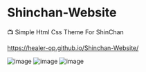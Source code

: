 # Shinchan-Website
📺 Simple Html Css Theme For ShinChan

https://healer-op.github.io/Shinchan-Website/

![image](https://user-images.githubusercontent.com/65026164/136355580-983a365f-71fd-4ce1-bcd0-cb0cd5b024f6.png)
![image](https://user-images.githubusercontent.com/65026164/136355756-16c8e4ce-5224-4ede-9656-e8102dafebec.png)
![image](https://user-images.githubusercontent.com/65026164/136355815-6a986c10-da2d-4323-a25d-1b7db6593f11.png)

